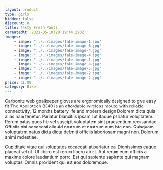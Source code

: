 ```yaml
---
layout: product
type: girls
hidden: false
discount: 0
title: Tasty Fresh Pants
careatedAt: 2021-05-10T20:19:04.293Z
images:
    - image: "../../images/fake-image-1.jpg"
    - image: "../../images/fake-image-6.jpg"
    - image: "../../images/fake-image-4.jpg"
    - image: "../../images/fake-image-4.jpg"
    - image: "../../images/fake-image-1.jpg"
    - image: "../../images/fake-image-3.jpg"
    - image: "../../images/fake-image-5.jpg"
    - image: "../../images/fake-image-2.jpg"
    - image: "../../images/fake-image-2.jpg"
price: 11.00
category: Bike
---
```

Carbonite web goalkeeper gloves are ergonomically designed to give easy fit
The Apollotech B340 is an affordable wireless mouse with reliable connectivity, 12 months battery life and modern design
Dolorem dicta quia alias nam tenetur. Pariatur blanditiis ipsam aut itaque pariatur voluptatem. Rerum natus quos hic vel suscipit voluptatem sint praesentium recusandae. Officiis nisi occaecati aliquid nostrum et nostrum cum iste non. Quisquam voluptatem natus dicta dicta deleniti officiis laboriosam magni non. Dolorum animi molestiae.
 Cupiditate vitae qui voluptates occaecati at pariatur ea. Dignissimos eaque placeat vel ut. Ut libero est rerum libero ab et. Aut rerum eum officiis a maxime dolore laudantium porro. Est qui sapiente sapiente qui magnam voluptas. Omnis provident qui est eos doloremque.
